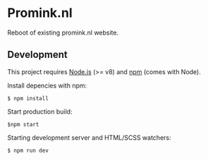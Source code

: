 # Promink.nl

Reboot of existing promink.nl website.

## Development

This project requires [Node.js](http://nodejs.org/) (>= v8) and [npm](https://npmjs.org/) (comes with Node).

Install depencies with npm:

    $ npm install

Start production build:

    $npm start

Starting development server and HTML/SCSS watchers:

    $ npm run dev
